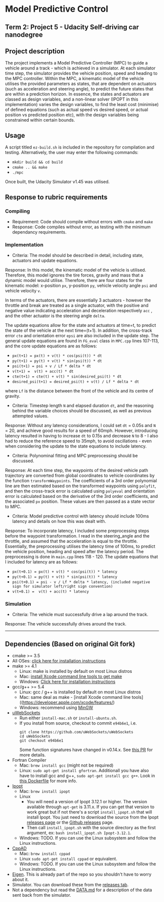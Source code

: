 # Model Predictive Control
## Term 2: Project 5 - Udacity Self-driving car nanodegree

## Project description

The project implements a Model Predictive Controller (MPC) to guide a vehicle around a track - which is achieved in a simulator. At each simulator time step, the simulator provides the vehicle position, speed and heading to the MPC controller. Within the MPC, a kinematic model of the vehicle utilises the provided parameters as states, that are dependent on actuators (such as acceleration and steering angle), to predict the future states that are within a prediction horizon. In essence, the states and actuators are classed as design variables, and a non-linear solver (IPOPT in this implementation) varies the design variables, to find the least cost (minimise) of defined equations (such as actual speed vs desired speed, or actual position vs predicted position etc), with the design variables being constrained within certain bounds.

## Usage

A script titled `ez-build.sh` is included in the repository for compilation and testing. Alternatively, the user may enter the following commands:
* `mkdir build && cd build`
* `cmake .. && make`
* `./mpc`

Once built, the Udacity Simulator v1.45 was utilised.

## Response to rubric requirements
### Compiling
* Requirement: Code should compile without errors with `cmake` and `make`
* Response: Code compiles without error, as testing with the minimum dependancy requirements.

### Implementation
* Criteria: The model should be described in detail, including state, actuators and update equations.

Response: In this model, the kinematic model of the vehicle is utilised. Therefore, this model ignores the tire forces, gravity and mass that a dynamic model would utilise. Therefore, there are four states for the kinematic model: x-position `px`, y-position `py`, vehicle velocity angle `psi` and vehicle velocity `v`. 

In terms of the actuators, there are essentially 3 actuators - however the throttle and break are treated as a single actuator, with the positive and negative value indicating acceleration and deceleration respectively `acc` , and the other actuator is the steering angle `delta`.

The update equations allow for the state and actuators at time=t, to predict the state of the vehicle at the next time=(t+1). In addition, the cross-track error `cte` and orientation error `epsi` are also included in the update step. The general update equations are found in `FG_eval` class in `MPC.cpp` lines 107-113, and the core update equations are as follows:
* `px(t+1) = px(t) + v(t) * cos(psi(t)) * dt`
* `py(t+1) = py(t) + v(t) * sin(psi(t)) * dt`
* `psi(t+1) = psi + v / Lf * delta * dt`
* `v(t+1) =  v(t) + acc(t) * dt`
* `cte(t+1) = cte(t) + v(t) * sin(desired_psi(t) * dt`
* `desired_psi(t+1) = desired_psi(t) + v(t) / Lf * delta * dt`

where `Lf` is the distance between the front of the vehicle and its centre of gravity.

* Criteria: Timestep length `N` and elapsed duration `dt`, and the reasoning behind the variable choices should be discussed, as well as previous attempted values.

Response: Without any latency considerations, I could set `dt` = 0.05s and `N` = 20, and achieve good results for a speed of 60mph. However, introducing latency resulted in having to increase `dt` to 0.15s and decrease `N` to 8 - I also had to reduce the reference speed to 35mph, to avoid oscillations - even when considering the update to the state equations to include latency.

* Criteria: Polynominal fitting and MPC preprocessing should be discussed.

Response: At each time step, the waypoints of the desired vehicle path trajectory are converted from global coordinates to vehicle coordinates by the function `transformWaypoints`. The coefficients of a 3rd order polynomial line are then estimated based on the transformed waypoints using `polyfit`, and then the cross-track error is calculated using `polyeval` and orientation error is calculated based on the derivative of the 3rd order coefficients, and the associated `px` position. These values are then passed as a state vector to MPC.

* Criteria: Model predictive control with latency should include 100ms latency and details on how this was dealt with.

Response: To incorporate latency, I included some preprocessing steps before the waypoint transformation. I read in the steering_angle and the throttle, and assumed that the acceleration is equal to the throttle. Essentially, the preprocessing utilises the latency time of 100ms, to predict the vehicle position, heading and speed after the latency period. The preprocessing is done in `main.cpp` lines 118 - 120. The update equations that I included for latency are as follows:
* `px(t+0.1) = px(t) + v(t) * cos(psi(t)) * latency`
* `py(t+0.1) = py(t) + v(t) * sin(psi(t)) * latency`
* `psi(t+0.1) = psi - v / Lf * delta * latency, (included negative sign for simulator left/right sign convention)`
* `v(t+0.1) =  v(t) + acc(t) * latency`

### Simulation
* Criteria: The vehicle must successfully drive a lap around the track.

Response: The vehicle successfully drives around the track.

---

## Dependencies (Based on original Git fork)

* cmake >= 3.5
 * All OSes: [click here for installation instructions](https://cmake.org/install/)
* make >= 4.1
  * Linux: make is installed by default on most Linux distros
  * Mac: [install Xcode command line tools to get make](https://developer.apple.com/xcode/features/)
  * Windows: [Click here for installation instructions](http://gnuwin32.sourceforge.net/packages/make.htm)
* gcc/g++ >= 5.4
  * Linux: gcc / g++ is installed by default on most Linux distros
  * Mac: same deal as make - [install Xcode command line tools]((https://developer.apple.com/xcode/features/)
  * Windows: recommend using [MinGW](http://www.mingw.org/)
* [uWebSockets](https://github.com/uWebSockets/uWebSockets)
  * Run either `install-mac.sh` or `install-ubuntu.sh`.
  * If you install from source, checkout to commit `e94b6e1`, i.e.
    ```
    git clone https://github.com/uWebSockets/uWebSockets 
    cd uWebSockets
    git checkout e94b6e1
    ```
    Some function signatures have changed in v0.14.x. See [this PR](https://github.com/udacity/CarND-MPC-Project/pull/3) for more details.
* Fortran Compiler
  * Mac: `brew install gcc` (might not be required)
  * Linux: `sudo apt-get install gfortran`. Additionall you have also have to install gcc and g++, `sudo apt-get install gcc g++`. Look in [this Dockerfile](https://github.com/udacity/CarND-MPC-Quizzes/blob/master/Dockerfile) for more info.
* [Ipopt](https://projects.coin-or.org/Ipopt)
  * Mac: `brew install ipopt`
  * Linux
    * You will need a version of Ipopt 3.12.1 or higher. The version available through `apt-get` is 3.11.x. If you can get that version to work great but if not there's a script `install_ipopt.sh` that will install Ipopt. You just need to download the source from the Ipopt [releases page](https://www.coin-or.org/download/source/Ipopt/) or the [Github releases](https://github.com/coin-or/Ipopt/releases) page.
    * Then call `install_ipopt.sh` with the source directory as the first argument, ex: `bash install_ipopt.sh Ipopt-3.12.1`. 
  * Windows: TODO. If you can use the Linux subsystem and follow the Linux instructions.
* [CppAD](https://www.coin-or.org/CppAD/)
  * Mac: `brew install cppad`
  * Linux `sudo apt-get install cppad` or equivalent.
  * Windows: TODO. If you can use the Linux subsystem and follow the Linux instructions.
* [Eigen](http://eigen.tuxfamily.org/index.php?title=Main_Page). This is already part of the repo so you shouldn't have to worry about it.
* Simulator. You can download these from the [releases tab](https://github.com/udacity/self-driving-car-sim/releases).
* Not a dependency but read the [DATA.md](./DATA.md) for a description of the data sent back from the simulator.
